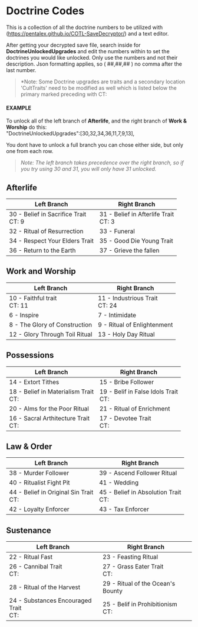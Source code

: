 # Doctrine Codes
This is a collection of all the doctrine numbers to be utilized with (https://pentalex.github.io/COTL-SaveDecryptor/) and a text editor.  
  
After getting your decrypted save file, search inside for **DoctrineUnlockedUpgrades** and edit the numbers within to set the doctrines you would like unlocked. Only use the numbers and not their description. Json formatting applies, so ( ##,##,## ) no comma after the last number.
>*Note: Some Doctrine upgrades are traits and a secondary location 'CultTraits' need to be modified as well which is listed below the primary marked preceding with CT:

#### EXAMPLE
To unlock all of the left branch of **Afterlife**, and the right branch of **Work & Worship** do this:  
"DoctrineUnlockedUpgrades":[30,32,34,36,11,7,9,13],

You dont have to unlock a full branch you can chose either side, but only one from each row.
>*Note: The left branch takes precedence over the right branch, so if you try using 30 and 31, you will only have 31 unlocked.*

## Afterlife
|Left Branch|Right Branch|
|---|---|
| 30 - Belief in Sacrifice Trait <br> CT: 9 | 31 - Belief in Afterlife Trait <br> CT: 3|
| 32 - Ritual of Resurrection    | 33 - Funeral |
| 34 - Respect Your Elders Trait | 35 - Good Die Young Trait |
| 36 - Return to the Earth       | 37 - Grieve the fallen |


## Work and Worship
|Left Branch|Right Branch|
|---|---|
| 10 - Faithful trait <br> CT: 11            | 11 - Industrious Trait <br> CT: 24|
| 6 - Inspire                    | 7 - Intimidate|
| 8 - The Glory of Construction  | 9 - Ritual of Enlightenment|
| 12 - Glory Through Toil Ritual | 13 - Holy Day Ritual|

## Possessions
|Left Branch|Right Branch|
|---|---|
| 14 - Extort Tithes               | 15 - Bribe Follower|
| 18 - Belief in Materialism Trait <br> CT: | 19 - Belif in False Idols Trait <br> CT:|
| 20 - Alms for the Poor Ritual    | 21 - Ritual of Enrichment|
| 16 - Sacral Arthitecture Trait   <br> CT:| 17 - Devotee Trait <br> CT:|

## Law & Order
|Left Branch|Right Branch|
|---|---|
| 38 - Murder Follower              | 39 - Ascend Follower Ritual|
| 40 - Ritualist Fight Pit          | 41 - Wedding|
| 44 - Belief in Original Sin Trait <br> CT:| 45 - Belief in Absolution Trait <br> CT:|
| 42 - Loyalty Enforcer             | 43 - Tax Enforcer|

## Sustenance
|Left Branch|Right Branch|
|---|---|
| 22 - Ritual Fast                 | 23 - Feasting Ritual|
| 26 - Cannibal Trait              <br> CT:| 27 - Grass Eater Trait <br> CT:|
| 28 - Ritual of the Harvest       | 29 - Ritual of the Ocean's Bounty|
| 24 - Substances Encouraged Trait <br> CT:| 25 - Belif in Prohibitionism <br> CT:|
